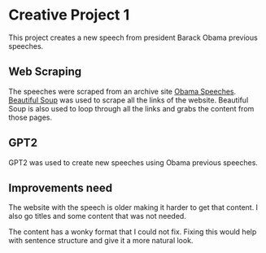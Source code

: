# Creative Project 1

This project creates a new speech from president Barack Obama previous speeches. 

## Web Scraping

The speeches were scraped from an archive site [Obama Speeches](http://obamaspeeches.com/). [Beautiful Soup](https://www.crummy.com/software/BeautifulSoup/bs4/doc/#) was used to scrape all the links of the website. Beautiful Soup is also used to loop through all the links and grabs the content from those pages.

## GPT2
GPT2 was used to create new speeches using Obama previous speeches.


## Improvements need
The website with the speech is older making it harder to get that content. I also go titles and some content that was not needed. 

The content has a wonky format that I could not fix. Fixing this would help with sentence structure and give it a more natural look.
